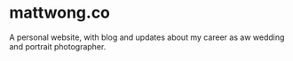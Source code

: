 # mattwong.co
A personal website, with blog and updates about my career as aw wedding and portrait photographer.
